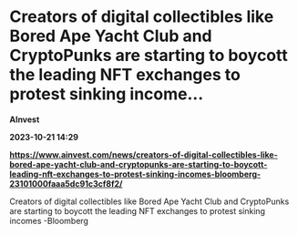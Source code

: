 # Creators of digital collectibles like Bored Ape Yacht Club and CryptoPunks are starting to boycott the leading NFT exchanges to protest sinking income...
**AInvest**

**2023-10-21 14:29**

**https://www.ainvest.com/news/creators-of-digital-collectibles-like-bored-ape-yacht-club-and-cryptopunks-are-starting-to-boycott-leading-nft-exchanges-to-protest-sinking-incomes-bloomberg-23101000faaa5dc91c3cf8f2/**

Creators of digital collectibles like Bored Ape Yacht Club and CryptoPunks are starting to boycott the leading NFT exchanges to protest sinking incomes -Bloomberg